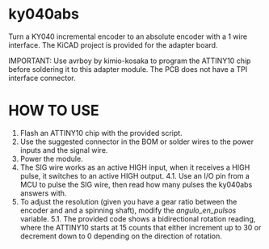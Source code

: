 # ky040abs
Turn a KY040 incremental encoder to an absolute encoder with a 1 wire interface.
The KiCAD project is provided for the adapter board. 

IMPORTANT: Use avrboy by kimio-kosaka to program the ATTINY10 chip before soldering it to this adapter module. The PCB does not have a TPI interface connector.

# HOW TO USE
1. Flash an ATTINY10 chip with the provided script.
2. Use the suggested connector in the BOM or solder wires to the power inputs and the signal wire.
3. Power the module.
4. The SIG wire works as an active HIGH input, when it receives a HIGH pulse, it switches to an active HIGH output.
4.1. Use an I/O pin from a MCU to pulse the SIG wire, then read how many pulses the ky040abs answers with.
5. To adjust the resolution (given you have a gear ratio between the encoder and and a spinning shaft), modify the *angulo_en_pulsos* variable.
5.1. The provided code shows a bidirectional rotation reading, where the ATTINY10 starts at 15 counts that either increment up to 30 or decrement down to 0 depending on the direction of rotation. 

